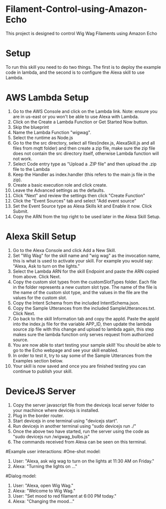 # Filament-Control-using-Amazon-Echo
This project is designed to control Wig Wag Filaments using Amazon Echo

# Setup
To run this skill you need to do two things. The first is to deploy the example code in lambda, and the second is to configure the Alexa skill to use Lambda.

# AWS Lambda Setup
1.	Go to the AWS Console and click on the Lambda link. Note: ensure you are in us-east or you won't be able to use Alexa with Lambda.
2.	Click on the Create a Lambda Function or Get Started Now button.
3.	Skip the blueprint
4.	Name the Lambda Function "wigwag".
5.	Select the runtime as Node.js
6.	Go to the the src directory, select all files(index.js, AlexaSkill.js and all files from mqtt folder) and then create a zip file, make sure the zip file does not contain the src directory itself, otherwise Lambda function will not work.
7.	Select Code entry type as "Upload a .ZIP file" and then upload the .zip file to the Lambda
8.	Keep the Handler as index.handler (this refers to the main js file in the zip).
9.	Create a basic execution role and click create.
10.	Leave the Advanced settings as the defaults.
11.	Click "Next" and review the settings then click "Create Function"
12.	Click the "Event Sources" tab and select "Add event source"
13.	Set the Event Source type as Alexa Skills kit and Enable it now. Click Submit.
14.	Copy the ARN from the top right to be used later in the Alexa Skill Setup.

# Alexa Skill Setup
1.	Go to the Alexa Console and click Add a New Skill.
2.	Set "Wig Wag" for the skill name and "wig wag" as the invocation name, this is what is used to activate your skill. For example you would say: "Alexa, Ask to turn on the lights."
3.	Select the Lambda ARN for the skill Endpoint and paste the ARN copied from above. Click Next.
4.	Copy the custom slot types from the customSlotTypes folder. Each file in the folder represents a new custom slot type. The name of the file is the name of the custom slot type, and the values in the file are the values for the custom slot.
5.	Copy the Intent Schema from the included IntentSchema.json.
6.	Copy the Sample Utterances from the included SampleUtterances.txt. Click Next.
7.	Go back to the skill Information tab and copy the appId. Paste the appId into the index.js file for the variable APP_ID, then update the lambda source zip file with this change and upload to lambda again, this step makes sure the lambda function only serves request from authorized source.
8.	You are now able to start testing your sample skill! You should be able to go to the Echo webpage and see your skill enabled.
9.	In order to test it, try to say some of the Sample Utterances from the Examples section below.
10.	Your skill is now saved and once you are finished testing you can continue to publish your skill.

# DeviceJS Server
1. Copy the server javascript file from the devicejs local server folder to your machince where devicejs is installed.
2. Plug in the border router.
3. Start devicejs in one terminal using "devicejs start".
4. Run devicejs in another terminal using "sudo devicejs run ./"
5. Once the above two have started, run the server using the code as "sudo devicejs run <file path>/wigwag_bulbs.js"
6. The commands received from Alexa can be seen on this terminal.

#Example user interactions:
#One-shot model:
1. User:  "Alexa, ask wig wag to turn on the lights at 11:30 AM on Friday."
2. Alexa: "Turning the lights on ..."

#Dialog model:
1. User:  "Alexa, open Wig Wag."
2. Alexa: "Welcome to Wig Wag."
3. User:  "Set mood to red filament at 6:00 PM today."
4. Alexa: "Changing the mood..."

